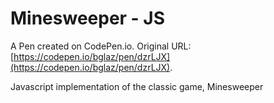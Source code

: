 # Minesweeper - JS

A Pen created on CodePen.io. Original URL: [https://codepen.io/bglaz/pen/dzrLJX](https://codepen.io/bglaz/pen/dzrLJX).

Javascript implementation of the classic game, Minesweeper
